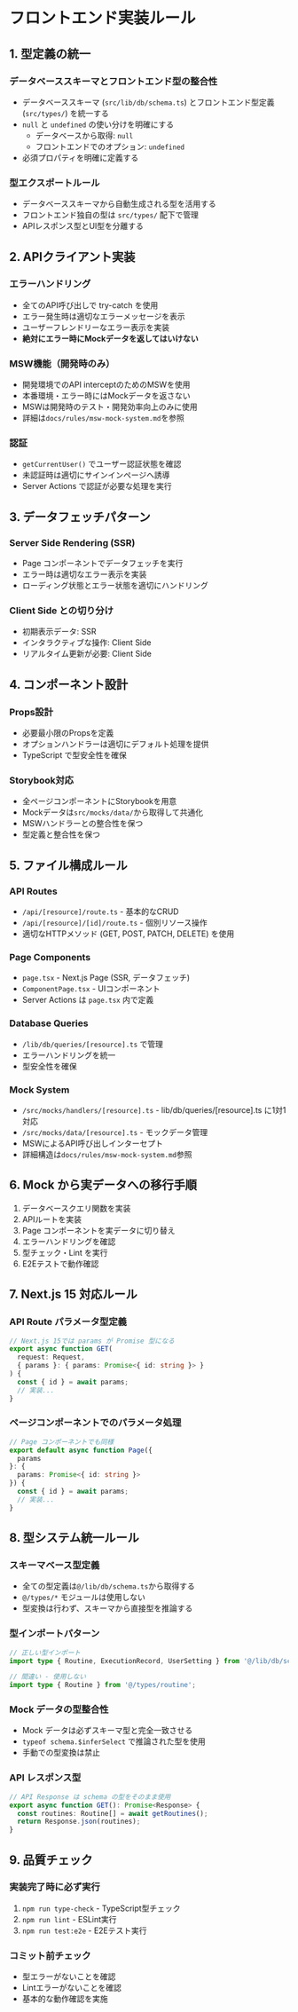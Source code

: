 # フロントエンド実装ルール

## 1. 型定義の統一

### データベーススキーマとフロントエンド型の整合性
- データベーススキーマ (`src/lib/db/schema.ts`) とフロントエンド型定義 (`src/types/`) を統一する
- `null` と `undefined` の使い分けを明確にする
  - データベースから取得: `null`
  - フロントエンドでのオプション: `undefined`
- 必須プロパティを明確に定義する

### 型エクスポートルール
- データベーススキーマから自動生成される型を活用する
- フロントエンド独自の型は `src/types/` 配下で管理
- APIレスポンス型とUI型を分離する

## 2. APIクライアント実装

### エラーハンドリング
- 全てのAPI呼び出しで try-catch を使用
- エラー発生時は適切なエラーメッセージを表示
- ユーザーフレンドリーなエラー表示を実装
- **絶対にエラー時にMockデータを返してはいけない**

### MSW機能（開発時のみ）
- 開発環境でのAPI interceptのためのMSWを使用
- 本番環境・エラー時にはMockデータを返さない
- MSWは開発時のテスト・開発効率向上のみに使用
- 詳細は`docs/rules/msw-mock-system.md`を参照

### 認証
- `getCurrentUser()` でユーザー認証状態を確認
- 未認証時は適切にサインインページへ誘導
- Server Actions で認証が必要な処理を実行

## 3. データフェッチパターン

### Server Side Rendering (SSR)
- Page コンポーネントでデータフェッチを実行
- エラー時は適切なエラー表示を実装
- ローディング状態とエラー状態を適切にハンドリング

### Client Side との切り分け
- 初期表示データ: SSR
- インタラクティブな操作: Client Side
- リアルタイム更新が必要: Client Side

## 4. コンポーネント設計

### Props設計
- 必要最小限のPropsを定義
- オプションハンドラーは適切にデフォルト処理を提供
- TypeScript で型安全性を確保

### Storybook対応
- 全ページコンポーネントにStorybookを用意
- Mockデータは`src/mocks/data/`から取得して共通化
- MSWハンドラーとの整合性を保つ
- 型定義と整合性を保つ

## 5. ファイル構成ルール

### API Routes
- `/api/[resource]/route.ts` - 基本的なCRUD
- `/api/[resource]/[id]/route.ts` - 個別リソース操作
- 適切なHTTPメソッド (GET, POST, PATCH, DELETE) を使用

### Page Components
- `page.tsx` - Next.js Page (SSR, データフェッチ)
- `ComponentPage.tsx` - UIコンポーネント
- Server Actions は `page.tsx` 内で定義

### Database Queries
- `/lib/db/queries/[resource].ts` で管理
- エラーハンドリングを統一
- 型安全性を確保

### Mock System
- `/src/mocks/handlers/[resource].ts` - lib/db/queries/[resource].ts に1対1対応
- `/src/mocks/data/[resource].ts` - モックデータ管理
- MSWによるAPI呼び出しインターセプト
- 詳細構造は`docs/rules/msw-mock-system.md`参照

## 6. Mock から実データへの移行手順

1. データベースクエリ関数を実装
2. APIルートを実装
3. Page コンポーネントを実データに切り替え
4. エラーハンドリングを確認
5. 型チェック・Lint を実行
6. E2Eテストで動作確認

## 7. Next.js 15 対応ルール

### API Route パラメータ型定義
```typescript
// Next.js 15では params が Promise 型になる
export async function GET(
  request: Request,
  { params }: { params: Promise<{ id: string }> }
) {
  const { id } = await params;
  // 実装...
}
```

### ページコンポーネントでのパラメータ処理
```typescript
// Page コンポーネントでも同様
export default async function Page({ 
  params 
}: { 
  params: Promise<{ id: string }> 
}) {
  const { id } = await params;
  // 実装...
}
```

## 8. 型システム統一ルール

### スキーマベース型定義
- 全ての型定義は`@/lib/db/schema.ts`から取得する
- `@/types/*` モジュールは使用しない
- 型変換は行わず、スキーマから直接型を推論する

### 型インポートパターン
```typescript
// 正しい型インポート
import type { Routine, ExecutionRecord, UserSetting } from '@/lib/db/schema';

// 間違い - 使用しない
import type { Routine } from '@/types/routine';
```

### Mock データの型整合性
- Mock データは必ずスキーマ型と完全一致させる
- `typeof schema.$inferSelect` で推論された型を使用
- 手動での型変換は禁止

### API レスポンス型
```typescript
// API Response は schema の型をそのまま使用
export async function GET(): Promise<Response> {
  const routines: Routine[] = await getRoutines();
  return Response.json(routines);
}
```

## 9. 品質チェック

### 実装完了時に必ず実行
1. `npm run type-check` - TypeScript型チェック
2. `npm run lint` - ESLint実行
3. `npm run test:e2e` - E2Eテスト実行

### コミット前チェック
- 型エラーがないことを確認
- Lintエラーがないことを確認
- 基本的な動作確認を実施